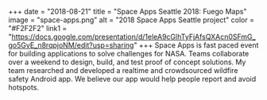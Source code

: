 +++
date = "2018-08-21"
title = "Space Apps Seattle 2018: Fuego Maps"
image = "space-apps.png"
alt = "2018 Space Apps Seattle project"
color = "#F2F2F2"
link1 = "https://docs.google.com/presentation/d/1eleA9cGlhTyFjAfsQXAcn0SFmG_go5GvE_n8rqpjoNM/edit?usp=sharing"
+++
Space Apps is fast paced event for building applications to solve challenges for
NASA. Teams collaborate over a weekend to design, build, and test proof of concept
solutions. My team researched and developed a realtime and crowdsourced wildfire
safety Android app. We believe our app would help people report and avoid hotspots.
